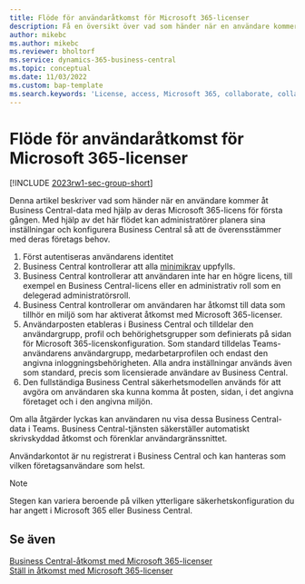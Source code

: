 ```yaml
---
title: Flöde för användaråtkomst för Microsoft 365-licenser
description: Få en översikt över vad som händer när en användare kommer åt Business Central-data med hjälp av deras Microsoft 365-licens för första gången.
author: mikebc
ms.author: mikebc
ms.reviewer: bholtorf
ms.service: dynamics-365-business-central
ms.topic: conceptual
ms.date: 11/03/2022
ms.custom: bap-template
ms.search.keywords: 'License, access, Microsoft 365, collaborate, collaboration, Teams, Microsoft Teams'
---
```

# Flöde för användaråtkomst för Microsoft 365-licenser

[!INCLUDE [2023rw1-sec-group-short](includes/2023rw1-sec-group-short.md)]

Denna artikel beskriver vad som händer när en användare kommer åt Business Central-data med hjälp av deras Microsoft 365-licens för första gången. Med hjälp av det här flödet kan administratörer planera sina inställningar och konfigurera Business Central så att de överensstämmer med deras företags behov.

1. Först autentiseras användarens identitet 
2. Business Central kontrollerar att alla [minimikrav](admin-access-with-m365-license.md#minimum-requirements) uppfylls.
3. Business Central kontrollerar att användaren inte har en högre licens, till exempel en Business Central-licens eller en administrativ roll som en delegerad administratörsroll. 
4. Business Central kontrollerar om användaren har åtkomst till data som tillhör en miljö som har aktiverat åtkomst med Microsoft 365-licenser. 
5. Användarposten etableras i Business Central och tilldelar den användargrupp, profil och behörighetsgrupper som definierats på sidan för Microsoft 365-licenskonfiguration. Som standard tilldelas Teams-användarens användargrupp, medarbetarprofilen och endast den angivna inloggningsbehörigheten. Alla andra inställningar används även som standard, precis som licensierade användare av Business Central. 
6. Den fullständiga Business Central säkerhetsmodellen används för att avgöra om användaren ska kunna komma åt posten, sidan, i det angivna företaget och i den angivna miljön. 

Om alla åtgärder lyckas kan användaren nu visa dessa Business Central-data i Teams. Business Central-tjänsten säkerställer automatiskt skrivskyddad åtkomst och förenklar användargränssnittet. 

Användarkontot är nu registrerat i Business Central och kan hanteras som vilken företagsanvändare som helst.

> [!NOTE]
> Stegen kan variera beroende på vilken ytterligare säkerhetskonfiguration du har angett i Microsoft 365 eller Business Central.

## Se även

[Business Central-åtkomst med Microsoft 365-licenser](admin-access-with-m365-license.md#minimum-requirements)  
[Ställ in åtkomst med Microsoft 365-licenser](admin-access-with-m365-license-setup.md)  